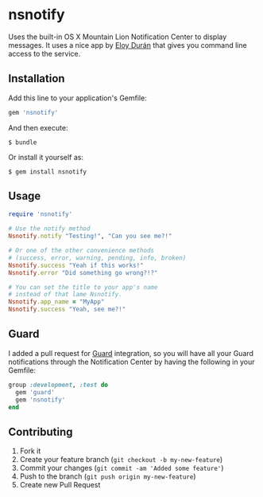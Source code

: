 # nsnotify

Uses the built-in OS X Mountain Lion Notification Center to display messages.
It uses a nice app by [Eloy Durán](https://github.com/alloy/terminal-notifier)
that gives you command line access to the service.

## Installation

Add this line to your application's Gemfile:

```ruby
gem 'nsnotify'
```

And then execute:

    $ bundle

Or install it yourself as:

    $ gem install nsnotify

## Usage

```ruby
require 'nsnotify'

# Use the notify method
Nsnotify.notify "Testing!", "Can you see me?!"

# Or one of the other convenience methods
# (success, error, warning, pending, info, broken)
Nsnotify.success "Yeah if this works!"
Nsnotify.error "Did something go wrong?!?"

# You can set the title to your app's name
# instead of that lame Nsnotify.
Nsnotify.app_name = "MyApp"
Nsnotify.success "Yeah, see me?!"
```

## Guard

I added a pull request for [Guard](https://github.com/guard/guard/pull/311) integration,
so you will have all your Guard notifications through the Notification Center by having
the following in your Gemfile:

```ruby
group :development, :test do
  gem 'guard'
  gem 'nsnotify'
end
```

## Contributing

1. Fork it
2. Create your feature branch (`git checkout -b my-new-feature`)
3. Commit your changes (`git commit -am 'Added some feature'`)
4. Push to the branch (`git push origin my-new-feature`)
5. Create new Pull Request
